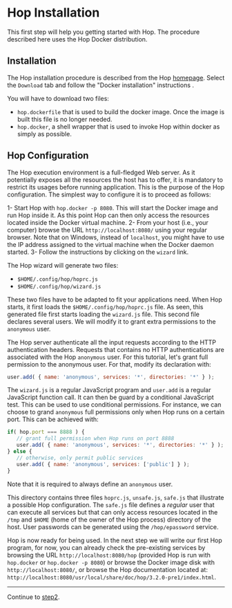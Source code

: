 Hop Installation
================

This first step will help you getting started with Hop. The procedure described
here uses the Hop Docker distribution.

Installation
------------
The Hop installation procedure is described from the
Hop [homepage](http://hop.inria.fr). Select the `Download`
tab and follow the "Docker installation" instructions .

You will have to download two files:

  - `hop.dockerfile` that is used to build the docker image. Once the image
 is built this file is no longer needed.
  - `hop.docker`, a shell wrapper that is used to invoke Hop within docker
 as simply as possible. 


Hop Configuration
-----------------
The Hop execution environment is a full-fledged Web server. As it potentially
exposes all the resources the host has to offer, it is mandatory to
restrict its usages before running application. This is the purpose of the
Hop configuration. The simplest way to configure it is to proceed as
follows:

  1- Start Hop with `hop.docker -p 8080`. This will start the Docker
 image and run Hop inside it. As this point Hop can then only access
 the resources located inside the Docker virtual machine.
  2- From your host (i.e., your computer) browse the URL
 `http://localhost:8080/` using your regular browser.
 Note that on Windows, instead of `localhost`, you might have to use the
 IP address assigned to the virtual machine when the Docker daemon started.
  3- Follow the instructions by clicking on the `wizard` link.

The Hop wizard will generate two files:

  - `$HOME/.config/hop/hoprc.js`
  - `$HOME/.config/hop/wizard.js`

These two files have to be adapted to fit your applications need. When Hop
starts, it first loads the `$HOME/.config/hop/hoprc.js` file. As seen,
this generated file first starts loading the `wizard.js` file. This second
file declares several users. We will modify it to grant extra permissions
to the `anonymous` user.

The Hop server authenticate all the input requests according to the
HTTP authentication headers. Requests that contains no HTTP
authentications are associated with the Hop `anonymous` user. For
this tutorial, let's grant full permission to the anonymous user.
For that, modify its declaration with:

```javascript
user.add( { name: 'anonymous', services: '*', directories: '*' } );
```

The `wizard.js` is a regular JavaScript program and `user.add` is a
regular JavaScript function call. It can then be guard by a
conditional JavaScript test. This can be used to use conditional
permissions. For instance, we can choose to grand `anonymous` full
permissions only when Hop runs on a certain port. This can be achieved
with:

```javascript
if( hop.port === 8888 ) {
   // grant full permission when Hop runs on port 8888
   user.add( { name: 'anonymous', services: '*', directories: '*' } );
} else {
   // otherwise, only permit public services
   user.add( { name: 'anonymous', services: ['public'] } );
}

```

Note that it is required to always define an `anonymous` user.

This directory contains three files `hoprc.js`, `unsafe.js`, `safe.js` that
illustrate a possible Hop configuration. The `safe.js` file defines
a _regular_ user that can execute all services but that can only access
resources located in the `/tmp` and `$HOME` (home of the owner of the
Hop process) directory of the host. User passwords can be generated using
the `/hop/epassword` service.


Hop is now ready for being used. In the next step we will write our first
Hop program, for now, you can already check the pre-existing services
by browsing the URL `http://localhost:8080/hop` (provided Hop is run with
`hop.docker` or `hop.docker -p 8080`) or browse the Docker image disk
with `http://localhost:8080/`, or browse the Hop documentation located at:
`http://localhost:8080/usr/local/share/doc/hop/3.2.0-pre1/index.html`.


--------------------------------------------------------------------------

Continue to [step2](https://github.com/manuel-serrano/hop-tutorials/tree/master/hello/step2/).
